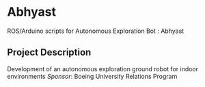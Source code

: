 # Abhyast
ROS/Arduino scripts for Autonomous Exploration Bot : Abhyast

## Project Description
Development of an autonomous exploration ground robot for indoor environments
_Sponsor_: Boeing University Relations Program
